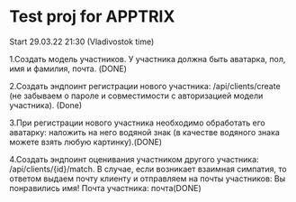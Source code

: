 <h1> Test proj for APPTRIX</h1>
<p>Start 29.03.22 21:30 (Vladivostok time)</p>

<p>1.Создать модель участников. У участника должна быть аватарка, пол, имя и фамилия, почта. (DONE)</p>
<p>2.Создать эндпоинт регистрации нового участника: /api/clients/create (не забываем о пароле и совместимости с авторизацией модели участника). (Done)</p>
<p>3.При регистрации нового участника необходимо обработать его аватарку: наложить на него водяной знак (в качестве водяного знака можете взять любую картинку).(DONE)</p>
<p>4.Создать эндпоинт оценивания участником другого участника: /api/clients/{id}/match. В случае, если возникает взаимная симпатия, то ответом выдаем почту клиенту и отправляем на почты участников: Вы понравились имя! Почта участника: почта(DONE)</p>

